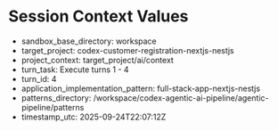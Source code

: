 # Session Context Values

- sandbox_base_directory: workspace
- target_project: codex-customer-registration-nextjs-nestjs
- project_context: target_project/ai/context
- turn_task: Execute turns 1 - 4
- turn_id: 4
- application_implementation_pattern: full-stack-app-nextjs-nestjs
- patterns_directory: /workspace/codex-agentic-ai-pipeline/agentic-pipeline/patterns
- timestamp_utc: 2025-09-24T22:07:12Z
